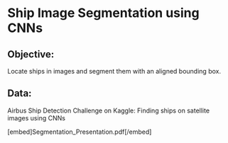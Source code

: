 # Ship Image Segmentation using CNNs 

## Objective:
Locate ships in images and segment them with an aligned bounding box. 

## Data:
Airbus Ship Detection Challenge on Kaggle: Finding ships on satellite images using CNNs

[embed]Segmentation_Presentation.pdf[/embed]
